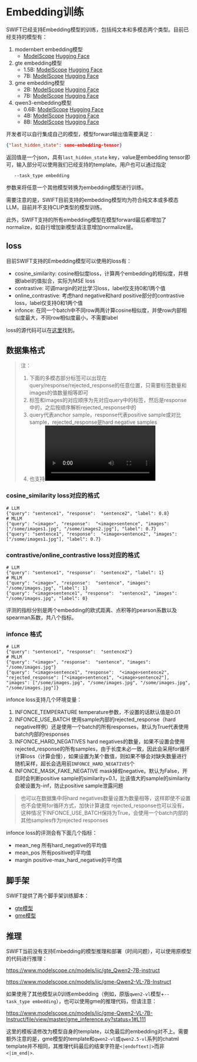 # Embedding训练

SWIFT已经支持Embedding模型的训练，包括纯文本和多模态两个类型。目前已经支持的模型有：

1. modernbert embedding模型
   - [ModelScope](https://modelscope.cn/models/iic/gte-modernbert-base) [Hugging Face](https://huggingface.co/Alibaba-NLP/gte-modernbert-base)
2. gte embedding模型
   - 1.5B: [ModelScope](https://www.modelscope.cn/models/iic/gte_Qwen2-1.5B-instruct) [Hugging Face](https://huggingface.co/Alibaba-NLP/gte-Qwen2-1.5B-instruct)
   - 7B: [ModelScope](https://www.modelscope.cn/models/iic/gte_Qwen2-7B-instruct) [Hugging Face](https://huggingface.co/Alibaba-NLP/gte-Qwen2-7B-instruct)
3. gme embedding模型
   - 2B: [ModelScope](https://www.modelscope.cn/models/iic/gme-Qwen2-VL-2B-Instruct) [Hugging Face](https://huggingface.co/Alibaba-NLP/gme-Qwen2-VL-2B-Instruct)
   - 7B: [ModelScope](https://www.modelscope.cn/models/iic/gme-Qwen2-VL-7B-Instruct) [Hugging Face](https://huggingface.co/Alibaba-NLP/gme-Qwen2-VL-7B-Instruct)
4. qwen3-embedding模型
   - 0.6B: [ModelScope](https://www.modelscope.cn/models/Qwen/Qwen3-Embedding-0.6B) [Hugging Face](https://huggingface.co/Qwen/Qwen3-Embedding-0.6B)
   - 4B: [ModelScope](https://www.modelscope.cn/models/Qwen/Qwen3-Embedding-4B) [Hugging Face](https://huggingface.co/Qwen/Qwen3-Embedding-4B)
   - 8B: [ModelScope](https://www.modelscope.cn/models/Qwen/Qwen3-Embedding-8B) [Hugging Face](https://huggingface.co/Qwen/Qwen3-Embedding-8B)

开发者可以自行集成自己的模型，模型forward输出值需要满足：

```json
{"last_hidden_state": some-embedding-tensor}
```

返回值是一个json，具有`last_hidden_state` key，value是embedding tensor即可，输入部分可以使用我们已经支持的template。用户也可以通过指定

```shell
   --task_type embedding
```
参数来将任意一个其他模型转换为embedding模型进行训练。

需要注意的是，SWIFT目前支持的embedding模型均为符合纯文本或多模态LLM，目前并不支持CLIP类型的模型训练。

此外，SWIFT支持的所有embedding模型在模型forward最后都增加了normalize，如自行增加新模型请注意增加normalize层。

## loss

目前SWIFT支持的Embedding模型可以使用的loss有：

- cosine_similarity: cosine相似度loss，计算两个embedding的相似度，并根据label的值拟合，实际为MSE loss
- contrastive: 可调margin的对比学习loss，label仅支持0和1两个值
- online_contrastive: 考虑hard negative和hard positive部分的contrastive loss，label仅支持0和1两个值
- infonce: 在同一个batch中不同row两两计算cosine相似度，并使row内部相似度最大，不同row相似度最小，不需要label

loss的源代码可以在[这里](https://github.com/modelscope/ms-swift/blob/main/swift/plugin/loss.py)找到。

## 数据集格式

> 注：
> 1. 下面的多模态部分<image>标签可以出现在query/response/rejected_response的任意位置，只需要标签数量和images的值数量相等即可
> 2. 标签和images的对应顺序为先对应query中的<image>标签，然后是response中的，之后按顺序解析rejected_response中的
> 3. query代表anchor sample，response代表positive sample或对比sample，rejected_response是hard negative samples
> 4. 也支持<video>, <audio>标签，即天然支持video和audio的embedding

### cosine_similarity loss对应的格式

```jsonl
# LLM
{"query": "sentence1", "response":  "sentence2", "label": 0.8}
# MLLM
{"query": "<image>", "response":  "<image>sentence", "images": ["/some/images1.jpg", "/some/images2.jpg"], "label": 0.7}
{"query": "sentence1", "response":  "<image>sentence2", "images": ["/some/images1.jpg"], "label": 0.7}
```


### contrastive/online_contrastive loss对应的格式

```jsonl
# LLM
{"query": "sentence1", "response":  "sentence2", "label": 1}
# MLLM
{"query": "<image>", "response":  "sentence", "images": "/some/images.jpg", "label": 1}
{"query": "<image>sentence1", "response":  "sentence2", "images": "/some/images.jpg", "label": 0}
```

评测的指标分别是两个embedding的欧式距离、点积等的pearson系数以及spearman系数，共八个指标。

### infonce 格式

```jsonl
# LLM
{"query": "sentence1", "response":  "sentence2"}
# MLLM
{"query": "<image>", "response":  "sentence", "images": "/some/images.jpg"}
{"query": "<image>sentence1", "response":  "<image>sentence2", "rejected_response": ["<image>sentence1", "<image>sentence2"], "images": ["/some/images.jpg", "/some/images.jpg", "/some/images.jpg", "/some/images.jpg"]}
```

infonce loss支持几个环境变量：
1. INFONCE_TEMPERATURE temperature参数，不设置的话默认值是0.01
2. INFONCE_USE_BATCH 使用sample内部的rejected_response（hard negative样例）还是使用一个batch的所有responses，默认为True代表使用batch内部的responses
3. INFONCE_HARD_NEGATIVES hard negatives的数量，如果不设置会使用rejected_response的所有samples，由于长度未必一致，因此会采用for循环计算loss（计算会慢），如果设置为某个数值，则如果不够会对缺失数量进行随机采样，超长会选用前`INFONCE_HARD_NEGATIVES`个
4. INFONCE_MASK_FAKE_NEGATIVE mask掉假negative。默认为False，开启时会判断positive sample的similarity+0.1，比该值大的sample的similarity会被设置为-inf，防止positive sample泄露问题

> 也可以在数据集中将hard negatives数量设置为数量相等，这样即使不设置也不会使用for循环方式，加快计算速度
> rejected_response也可以没有，这种情况下INFONCE_USE_BATCH保持为True，会使用一个batch内部的其他samples作为rejected responses

infonce loss的评测会有下面几个指标：
- mean_neg 所有hard_negative的平均值
- mean_pos 所有positive的平均值
- margin positive-max_hard_negative的平均值

## 脚手架

SWIFT提供了两个脚手架训练脚本：

- [gte模型](https://github.com/tastelikefeet/swift/blob/main/examples/train/embedding/train_gte.sh)
- [gme模型](https://github.com/tastelikefeet/swift/blob/main/examples/train/embedding/train_gme.sh)

## 推理

SWIFT当前没有支持Embedding的模型推理和部署（时间问题），可以使用原模型的代码进行推理：

https://www.modelscope.cn/models/iic/gte_Qwen2-7B-instruct

https://www.modelscope.cn/models/iic/gme-Qwen2-VL-7B-Instruct

如果使用了其他模型从0训练embedding（例如，原版`qwen2-vl`模型+`--task_type embedding`），也可以使用gme的推理代码，但请注意：

https://www.modelscope.cn/models/iic/gme-Qwen2-VL-7B-Instruct/file/view/master/gme_inference.py?status=1#L111

这里的模板请修改为模型自身的template，以免最后的embedding对不上。需要额外注意的是，gme模型的template和`qwen2-vl`或`qwen2.5-vl`系列的chatml template并不相同，其推理代码最后的结束字符是`<|endoftext|>`而非`<|im_end|>`.
